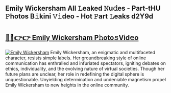 ## Emily Wickersham All 𝙻eaked 𝙽u𝚍es - Part-tHU 𝙿hotos B𝚒kini 𝚅𝚒deo - Hot 𝙿art 𝙻eaks d2Y9d

# <h2><a href="http://ld421be.urlbe.top/?page=Emily+Wickersham">🔗🔗👉👉 Emily Wickersham P𝚑oto𝚜Vid𝚎o</a></h2>

[![Emily Wickersham](https://i.imgur.com/eBuTRDB.gif)](http://ld421be.urlbe.top/?page=Emily+Wickersham)
Emily Wickersham, an enigmatic and multifaceted character, resists simple labels. Her groundbreaking style of online communication has enthralled and infuriated spectators, igniting debates on ethics, individuality, and the evolving nature of virtual societies. Though her future plans are unclear, her role in redefining the digital sphere is unquestionable. Unyielding determination and undeniable magnetism propel Emily Wickersham to new heights in the online community.

